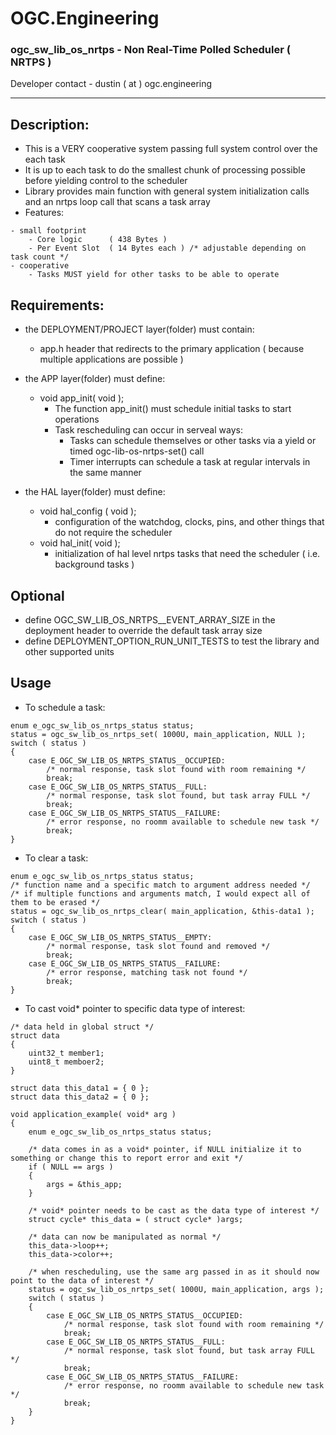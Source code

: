 # OGC.Engineering
### ogc_sw_lib_os_nrtps - Non Real-Time Polled Scheduler ( NRTPS )
Developer contact - dustin ( at ) ogc.engineering

---

## Description:
* This is a VERY cooperative system passing full system control over the each task
* It is up to each task to do the smallest chunk of processing possible before yielding control to the scheduler
* Library provides main function with general system initialization calls and an nrtps loop call that scans a task array
* Features:
```
- small footprint
    - Core logic      ( 438 Bytes )
    - Per Event Slot  ( 14 Bytes each ) /* adjustable depending on task count */
- cooperative
    - Tasks MUST yield for other tasks to be able to operate
```

## Requirements:
* the DEPLOYMENT/PROJECT layer(folder) must contain:
    * app.h header that redirects to the primary application ( because multiple applications are possible )

* the APP layer(folder) must define:
    * void app_init( void );
        * The function app_init() must schedule initial tasks to start operations
        * Task rescheduling can occur in serveal ways:
            * Tasks can schedule themselves or other tasks via a yield or timed ogc-lib-os-nrtps-set() call
            * Timer interrupts can schedule a task at regular intervals in the same manner

* the HAL layer(folder) must define:
    * void hal_config ( void );
        * configuration of the watchdog, clocks, pins, and other things that do not require the scheduler
    * void hal_init( void );
        * initialization of hal level nrtps tasks that need the scheduler ( i.e. background tasks )

## Optional 
* define OGC_SW_LIB_OS_NRTPS__EVENT_ARRAY_SIZE in the deployment header to override the default task array size
* define DEPLOYMENT_OPTION_RUN_UNIT_TESTS to test the library and other supported units

## Usage
* To schedule a task:
```
enum e_ogc_sw_lib_os_nrtps_status status;
status = ogc_sw_lib_os_nrtps_set( 1000U, main_application, NULL );
switch ( status )
{
    case E_OGC_SW_LIB_OS_NRTPS_STATUS__OCCUPIED:
        /* normal response, task slot found with room remaining */
        break;
    case E_OGC_SW_LIB_OS_NRTPS_STATUS__FULL:
        /* normal response, task slot found, but task array FULL */
        break;
    case E_OGC_SW_LIB_OS_NRTPS_STATUS__FAILURE:
        /* error response, no roomm available to schedule new task */
        break;
}
```

* To clear a task:
```
enum e_ogc_sw_lib_os_nrtps_status status;
/* function name and a specific match to argument address needed */
/* if multiple functions and arguments match, I would expect all of them to be erased */
status = ogc_sw_lib_os_nrtps_clear( main_application, &this-data1 );
switch ( status )
{
    case E_OGC_SW_LIB_OS_NRTPS_STATUS__EMPTY:
        /* normal response, task slot found and removed */
        break;
    case E_OGC_SW_LIB_OS_NRTPS_STATUS__FAILURE:
        /* error response, matching task not found */
        break;
}
```

* To cast void* pointer to specific data type of interest:
```
/* data held in global struct */
struct data
{
    uint32_t member1;
    uint8_t memboer2;
}

struct data this_data1 = { 0 };
struct data this_data2 = { 0 };

void application_example( void* arg )
{
    enum e_ogc_sw_lib_os_nrtps_status status;

    /* data comes in as a void* pointer, if NULL initialize it to something or change this to report error and exit */
    if ( NULL == args )
    {
        args = &this_app;
    }

    /* void* pointer needs to be cast as the data type of interest */
    struct cycle* this_data = ( struct cycle* )args;

    /* data can now be manipulated as normal */
    this_data->loop++;
    this_data->color++;

    /* when rescheduling, use the same arg passed in as it should now point to the data of interest */
    status = ogc_sw_lib_os_nrtps_set( 1000U, main_application, args );
    switch ( status )
    {
        case E_OGC_SW_LIB_OS_NRTPS_STATUS__OCCUPIED:
            /* normal response, task slot found with room remaining */
            break;
        case E_OGC_SW_LIB_OS_NRTPS_STATUS__FULL:
            /* normal response, task slot found, but task array FULL */
            break;
        case E_OGC_SW_LIB_OS_NRTPS_STATUS__FAILURE:
            /* error response, no roomm available to schedule new task */
            break;
    }
}
```
